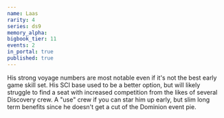 ```yaml
---
name: Laas
rarity: 4
series: ds9
memory_alpha:
bigbook_tier: 11
events: 2
in_portal: true
published: true
---
```


His strong voyage numbers are most notable even if it's not the best early game skill set. His SCI base used to be a better option, but will likely struggle to find a seat with increased competition from the likes of several Discovery crew. A "use" crew if you can star him up early, but slim long term benefits since he doesn't get a cut of the Dominion event pie.
